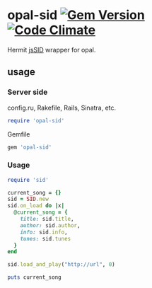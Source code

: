 # opal-sid [![Gem Version](https://badge.fury.io/rb/opal-sid.svg)](http://badge.fury.io/rb/opal-sid) [![Code Climate](https://codeclimate.com/github/fazibear/opal-sid/badges/gpa.svg)](https://codeclimate.com/github/fazibear/opal-sid)

Hermit [jsSID](https://github.com/hermitsoft/jsSID) wrapper for opal.

## usage

### Server side
config.ru, Rakefile, Rails, Sinatra, etc.

```ruby
require 'opal-sid'
```

Gemfile

```ruby
gem 'opal-sid'
```

### Usage

```ruby
require 'sid'

current_song = {}
sid = SID.new
sid.on_load do |x|
  @current_song = {
    title: sid.title,
    author: sid.author,
    info: sid.info,
    tunes: sid.tunes
  }
end

sid.load_and_play("http://url", 0)

puts current_song
```
